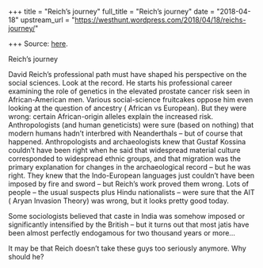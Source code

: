 +++
title = "Reich’s journey"
full_title = "Reich’s journey"
date = "2018-04-18"
upstream_url = "https://westhunt.wordpress.com/2018/04/18/reichs-journey/"

+++
Source: [here](https://westhunt.wordpress.com/2018/04/18/reichs-journey/).

Reich’s journey

David Reich’s professional path must have shaped his perspective on the
social sciences. Look at the record. He starts his professional career
examining the role of genetics in the elevated prostate cancer risk seen
in African-American men. Various social-science fruitcakes oppose him
even looking at the question of ancestry ( African vs European). But
they were wrong: certain African-origin alleles explain the increased
risk. Anthropologists (and human geneticists) were sure (based on
nothing) that modern humans hadn’t interbred with Neanderthals – but of
course that happened. Anthropologists and archaeologists knew that
Gustaf Kossina couldn’t have been right when he said that widespread
material culture corresponded to widespread ethnic groups, and that
migration was the primary explanation for changes in the archaeological
record – but he was right. They knew that the Indo-European languages
just couldn’t have been imposed by fire and sword – but Reich’s work
proved them wrong. Lots of people – the usual suspects plus Hindu
nationalists – were sure that the AIT ( Aryan Invasion Theory) was
wrong, but it looks pretty good today.

Some sociologists believed that caste in India was somehow imposed or
significantly intensified by the British – but it turns out that most
jatis have been almost perfectly endogamous for two thousand years or
more…

It may be that Reich doesn’t take these guys too seriously anymore. Why
should he?


